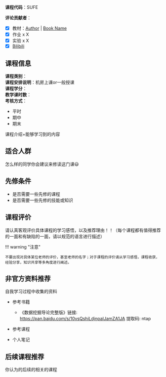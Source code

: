**课程代码**：SUFE 

**评论贡献者**：

- [x] 教材：[Author](主页URL) | [Book Name](豆瓣URL)
- [x] 作业 x X
- [x] 实验 x X
- [x] [Bilibili](官方推荐的视频)

## 课程信息

**课程类别**：  
**课程安排说明**：机房上课or一般授课  
**课程学分**：  
**教学课时数**：  
**考核方式**：

- 平时
- 期中
- 期末

课程介绍+能够学习到的内容

## 适合人群

怎么样的同学你会建议来修读这门课😃

## 先修条件

- 是否需要一些先修的课程
- 是否需要一些先修的技能或知识

## 课程评价

请认真客观评价具体课程的学习感悟，以及推荐理由！！（每个课程都有值得推荐的一面和有缺陷的一面，请以规范的语言进行描述）

!!! warning "注意"

    不要出现对具体某位老师的评价，甚至老师的名字；对于课程的评价请从学习感悟，课程收获，经验分享，知识共享等多角度进行阐述。


## 非官方资料推荐

自我学习过程中收集的资料

- 参考书籍
  - 《数据挖掘导论完整版》链接: https://pan.baidu.com/s/10vsQshiLdjnpaIJamZA1JA 提取码: ntap

- 参考课程
- 个人笔记


## 后续课程推荐

你认为的后续的相关的课程
